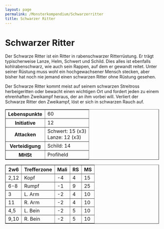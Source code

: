 ```yaml
---
layout: page
permalink: /Monsterkompendium/Schwarzerritter
title: Schwarzer Ritter
---
```


# Schwarzer Ritter

Der Schwarze Ritter ist ein Ritter in rabenschwarzer Ritterrüstung. Er trägt typischerweise Lanze, Helm, Schwert und Schild. Dies alles ist ebenfalls kohlrabenschwarz, wie auch sein Rappen, auf dem er gewandt reitet. Unter seiner Rüstung muss wohl ein hochgewachsener Mensch stecken, aber bisher hat noch nie jemand einen schwarzen Ritter ohne Rüstung gesehen.

Der Schwarze Ritter kommt meist auf seinem schwarzen Streitross herbeigeritten oder bewacht einen wichtigen Ort und fordert jeden zu einem ehrenhaften Zweikampf heraus, der an ihm vorbei will. Verliert der Schwarze Ritter den Zweikampf, löst er sich in schwarzen Rauch auf.

<table border="1" cellpadding="1" cellspacing="1"><tbody><tr><th>Lebenspunkte</th><td>60</td></tr><tr><th>Initiative</th><td>12</td></tr><tr><th>Attacken</th><td>Schwert: 15 (x3)<br />Lanze: 12 (x3)</td></tr><tr><th>Verteidigung</th><td>Schild: 14</td></tr><tr><th>MHSt</th><td>Profiheld</td></tr></tbody></table>
<table border="1" cellpadding="1" cellspacing="1"><thead><tr><th>2w6</th><th>Trefferzone</th><th>Mali</th><th>RS</th><th>MS</th></tr></thead><tbody><tr><td>2,12</td><td>Kopf</td><td>-4</td><td>4</td><td>15</td></tr><tr><td>6-8</td><td>Rumpf</td><td>-1</td><td>9</td><td>25</td></tr><tr><td>3</td><td>L. Arm</td><td>-2</td><td>4</td><td>10</td></tr><tr><td>11</td><td>R. Arm</td><td>-2</td><td>4</td><td>10</td></tr><tr><td>4,5</td><td>L. Bein</td><td>-2</td><td>5</td><td>10</td></tr><tr><td>9,10</td><td>R. Bein</td><td>-2</td><td>5</td><td>10</td></tr></tbody></table>
